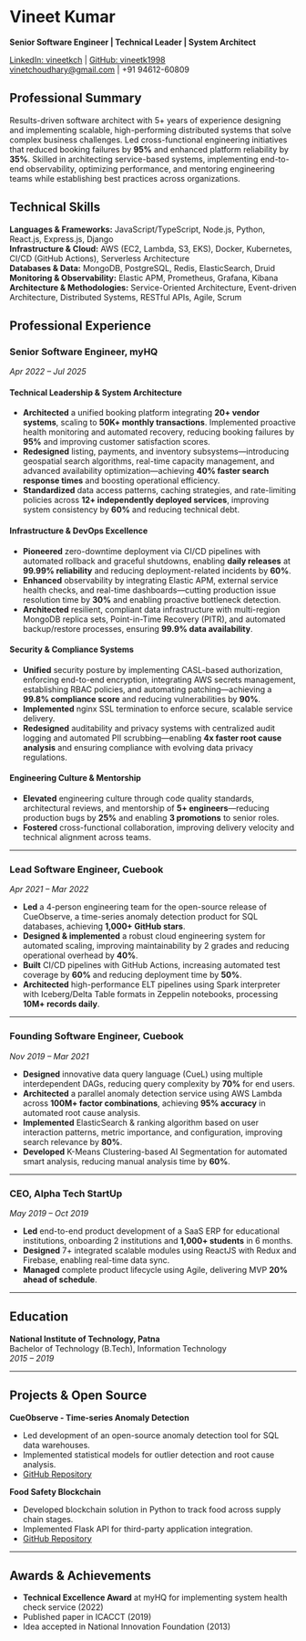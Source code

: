 # Vineet Kumar
**Senior Software Engineer | Technical Leader | System Architect**

[LinkedIn: vineetkch](https://www.linkedin.com/in/vineetkch) | [GitHub: vineetk1998](https://github.com/vineetk1998)  
vinetchoudhary@gmail.com | +91 94612-60809

## Professional Summary
Results-driven software architect with 5+ years of experience designing and implementing scalable, high-performing distributed systems that solve complex business challenges. Led cross-functional engineering initiatives that reduced booking failures by **95%** and enhanced platform reliability by **35%**. Skilled in architecting service-based systems, implementing end-to-end observability, optimizing performance, and mentoring engineering teams while establishing best practices across organizations.

## Technical Skills
**Languages & Frameworks:** JavaScript/TypeScript, Node.js, Python, React.js, Express.js, Django  
**Infrastructure & Cloud:** AWS (EC2, Lambda, S3, EKS), Docker, Kubernetes, CI/CD (GitHub Actions), Serverless Architecture  
**Databases & Data:** MongoDB, PostgreSQL, Redis, ElasticSearch, Druid  
**Monitoring & Observability:** Elastic APM, Prometheus, Grafana, Kibana  
**Architecture & Methodologies:** Service-Oriented Architecture, Event-driven Architecture, Distributed Systems, RESTful APIs, Agile, Scrum

## Professional Experience

### Senior Software Engineer, myHQ
*Apr 2022 – Jul 2025*

#### Technical Leadership & System Architecture
* **Architected** a unified booking platform integrating **20+ vendor systems**, scaling to **50K+ monthly transactions**. Implemented proactive health monitoring and automated recovery, reducing booking failures by **95%** and improving customer satisfaction scores.
* **Redesigned** listing, payments, and inventory subsystems—introducing geospatial search algorithms, real-time capacity management, and advanced availability optimization—achieving **40% faster search response times** and boosting operational efficiency.
* **Standardized** data access patterns, caching strategies, and rate-limiting policies across **12+ independently deployed services**, improving system consistency by **60%** and reducing technical debt.

#### Infrastructure & DevOps Excellence
* **Pioneered** zero-downtime deployment via CI/CD pipelines with automated rollback and graceful shutdowns, enabling **daily releases** at **99.99% reliability** and reducing deployment-related incidents by **60%**.
* **Enhanced** observability by integrating Elastic APM, external service health checks, and real-time dashboards—cutting production issue resolution time by **30%** and enabling proactive bottleneck detection.
* **Architected** resilient, compliant data infrastructure with multi-region MongoDB replica sets, Point-in-Time Recovery (PITR), and automated backup/restore processes, ensuring **99.9% data availability**.

#### Security & Compliance Systems
* **Unified** security posture by implementing CASL-based authorization, enforcing end-to-end encryption, integrating AWS secrets management, establishing RBAC policies, and automating patching—achieving a **99.8% compliance score** and reducing vulnerabilities by **90%**.
* **Implemented** nginx SSL termination to enforce secure, scalable service delivery.
* **Redesigned** auditability and privacy systems with centralized audit logging and automated PII scrubbing—enabling **4x faster root cause analysis** and ensuring compliance with evolving data privacy regulations.

#### Engineering Culture & Mentorship
* **Elevated** engineering culture through code quality standards, architectural reviews, and mentorship of **5+ engineers**—reducing production bugs by **25%** and enabling **3 promotions** to senior roles.
* **Fostered** cross-functional collaboration, improving delivery velocity and technical alignment across teams.

---

### Lead Software Engineer, Cuebook
*Apr 2021 – Mar 2022*
* **Led** a 4-person engineering team for the open-source release of CueObserve, a time-series anomaly detection product for SQL databases, achieving **1,000+ GitHub stars**.
* **Designed & implemented** a robust cloud engineering system for automated scaling, improving maintainability by 2 grades and reducing operational overhead by **40%**.
* **Built** CI/CD pipelines with GitHub Actions, increasing automated test coverage by **60%** and reducing deployment time by **50%**.
* **Architected** high-performance ELT pipelines using Spark interpreter with Iceberg/Delta Table formats in Zeppelin notebooks, processing **10M+ records daily**.

---

### Founding Software Engineer, Cuebook
*Nov 2019 – Mar 2021*
* **Designed** innovative data query language (CueL) using multiple interdependent DAGs, reducing query complexity by **70%** for end users.
* **Architected** a parallel anomaly detection service using AWS Lambda across **100M+ factor combinations**, achieving **95% accuracy** in automated root cause analysis.
* **Implemented** ElasticSearch & ranking algorithm based on user interaction patterns, metric importance, and configuration, improving search relevance by **80%**.
* **Developed** K-Means Clustering-based AI Segmentation for automated smart analysis, reducing manual analysis time by **60%**.

---

### CEO, Alpha Tech StartUp
*May 2019 – Oct 2019*
* **Led** end-to-end product development of a SaaS ERP for educational institutions, onboarding 2 institutions and **1,000+ students** in 6 months.
* **Designed** 7+ integrated scalable modules using ReactJS with Redux and Firebase, enabling real-time data sync.
* **Managed** complete product lifecycle using Agile, delivering MVP **20% ahead of schedule**.

---

## Education
**National Institute of Technology, Patna**  
Bachelor of Technology (B.Tech), Information Technology  
*2015 – 2019*

---

## Projects & Open Source
**CueObserve - Time-series Anomaly Detection**
* Led development of an open-source anomaly detection tool for SQL data warehouses.
* Implemented statistical models for outlier detection and root cause analysis.
* [GitHub Repository](https://github.com/cuebook/CueObserve)

**Food Safety Blockchain**
* Developed blockchain solution in Python to track food across supply chain stages.
* Implemented Flask API for third-party application integration.
* [GitHub Repository](https://github.com/vineetk1998/foodchain)

---

## Awards & Achievements
* **Technical Excellence Award** at myHQ for implementing system health check service (2022)
* Published paper in ICACCT (2019)
* Idea accepted in National Innovation Foundation (2013)
